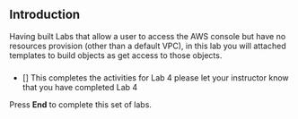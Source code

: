 ## Introduction

Having built Labs that allow a user to access the AWS console but have no resources provision (other than a default VPC), in this lab you will attached templates to build objects as get access to those objects.

### 

- [] This completes the activities for Lab 4 please let your instructor know that you have completed Lab 4

Press **End** to complete this set of labs.
